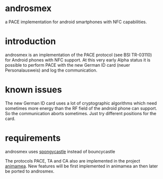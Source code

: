 # androsmex
a PACE implementation for android smartphones with NFC capabilities. 

# introduction

androsmex is an implementation of the PACE protocol (see BSI TR-03110) for Android phones with NFC support. At this very early Alpha status it is possible to perform PACE with the new German ID card (neuer Personalausweis) and log the communication.

# known issues

The new German ID card uses a lot of cryptographic algorithms which need sometimes more energy than the RF field of the android phone can support. So the communication aborts sometimes. Just try different positions for the card.

# requirements

androsmex uses <a href="https://github.com/rtyley/spongycastle">spongycastle</a> instead of bouncycastle

The protocols PACE, TA and CA also are implemented in the project <a href="https://github.com/tsenger/animamea">animamea</a>. New features will be first implemented in animamea an then later be ported to androsmex. 
